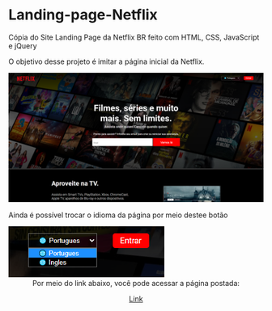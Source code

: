 # Landing-page-Netflix
Cópia do Site Landing Page da Netflix BR feito com HTML, CSS, JavaScript e jQuery

O objetivo desse projeto é imitar a página inicial da Netflix.

<img src="1.png">

Ainda é possível trocar o idioma da página por meio destee botão

<img src="2.png">

<br>
<div align="center">
Por meio do link abaixo, você pode acessar a página postada:

<a href="https://gabrielarib.github.io/Landing-page-Netflix/" target="_blank">Link</a>
 </div>
